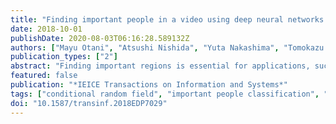 ```yaml
---
title: "Finding important people in a video using deep neural networks with conditional random fields"
date: 2018-10-01
publishDate: 2020-08-03T06:16:28.589132Z
authors: ["Mayu Otani", "Atsushi Nishida", "Yuta Nakashima", "Tomokazu Sato", "Naokazu Yokoya"]
publication_types: ["2"]
abstract: "Finding important regions is essential for applications, such as content-aware video compression and video retargeting to automatically crop a region in a video for small screens. Since people are one of main subjects when taking a video, some methods for finding important regions use a visual attention model based on face/pedestrian detection to incorporate the knowledge that people are important. However, such methods usually do not distinguish important people from passers-by and bystanders, which results in false positives. In this paper, we propose a deep neural network (DNN)-based method, which classifies a person into important or unimportant, given a video containing multiple people in a single frame and captured with a hand-held camera. Intuitively, important/ unimportant labels are highly correlated given that corresponding people's spatial motions are similar. Based on this assumption, we propose to boost the performance of our important/unimportant classification by using conditional random fields (CRFs) built upon the DNN, which can be trained in an end-to-end manner. Our experimental results show that our method successfully classifies important people and the use of a DNN with CRFs improves the accuracy."
featured: false
publication: "*IEICE Transactions on Information and Systems*"
tags: ["conditional random field", "important people classification", "neural network"]
doi: "10.1587/transinf.2018EDP7029"
---
```


